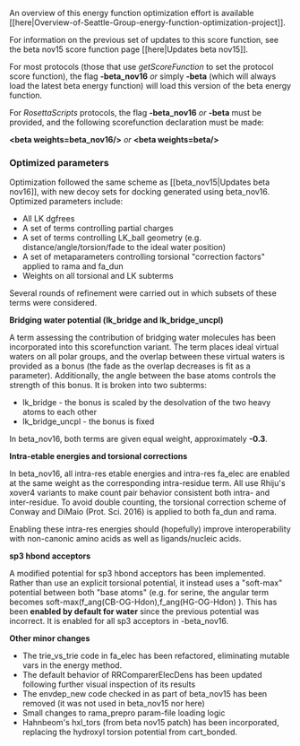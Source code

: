 An overview of this energy function optimization effort is available [[here|Overview-of-Seattle-Group-energy-function-optimization-project]].

For information on the previous set of updates to this score function, see the beta nov15 score function page [[here|Updates beta nov15]].


For most protocols (those that use _getScoreFunction_ to set the protocol score function), the flag **-beta_nov16** _or_ simply **-beta** (which will always load the latest beta energy function) will load this version of the beta energy function.

For _RosettaScripts_ protocols, the flag **-beta_nov16** _or_ **-beta** must be provided, and the following scorefunction declaration must be made:

**\<beta weights=beta_nov16/\>** _or_ **\<beta weights=beta/\>**

### Optimized parameters 

Optimization followed the same scheme as [[beta_nov15|Updates beta nov16]], with new decoy sets for docking generated using beta_nov16.  Optimized parameters include:

* All LK dgfrees
* A set of terms controlling partial charges
* A set of terms controlling LK_ball geometry (e.g. distance/angle/torsion/fade to the ideal water position)
* A set of metaparameters controlling torsional "correction factors" applied to rama and fa_dun
* Weights on all torsional and LK subterms

Several rounds of refinement were carried out in which subsets of these terms were considered.

**Bridging water potential (lk_bridge and lk_bridge_uncpl)**

A term assessing the contribution of bridging water molecules has been incorporated into this scorefunction variant.  The term places ideal virtual waters on all polar groups, and the overlap between these virtual waters is provided as a bonus (the fade as the overlap decreases is fit as a parameter).  Additionally, the angle between the base atoms controls the strength of this bonus.  It is broken into two subterms:

* lk_bridge - the bonus is scaled by the desolvation of the two heavy atoms to each other
* lk_bridge_uncpl - the bonus is fixed

In beta_nov16, both terms are given equal weight, approximately **-0.3**.

**Intra-etable energies and torsional corrections**

In beta_nov16, all intra-res etable energies and intra-res fa_elec are enabled at the same weight as the corresponding intra-residue term.  All use Rhiju's xover4 variants to make count pair behavior consistent both intra- and inter-residue.  To avoid double counting, the torsional correction scheme of Conway and DiMaio (Prot. Sci. 2016) is applied to both fa_dun and rama.

Enabling these intra-res energies should (hopefully) improve interoperability with non-canonic amino acids as well as ligands/nucleic acids.

**sp3 hbond acceptors**

A modified potential for sp3 hbond acceptors has been implemented.  Rather than use an explicit torsional potential, it instead uses a "soft-max" potential between both "base atoms" (e.g. for serine, the angular term becomes soft-max(f_ang(CB-OG-Hdon),f_ang(HG-OG-Hdon) ).  This has been **enabled by default for water** since the previous potential was incorrect.  It is enabled for all sp3 acceptors in -beta_nov16.

**Other minor changes**

* The trie_vs_trie code in fa_elec has been refactored, eliminating mutable vars in the energy method.
* The default behavior of RRComparerElecDens has been updated following further visual inspection of its results
* The envdep_new code checked in as part of beta_nov15 has been removed (it was not used in beta_nov15 nor here)
* Small changes to rama_prepro param-file loading logic
* Hahnbeom's hxl_tors (from beta nov15 patch) has been incorporated, replacing the hydroxyl torsion potential from cart_bonded.
